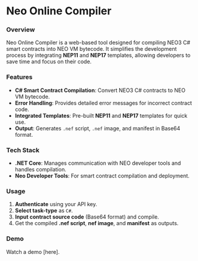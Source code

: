 # Neo Online Compiler

### Overview

Neo Online Compiler is a web-based tool designed for compiling NEO3 C# smart contracts into NEO VM bytecode. It simplifies the development process by integrating **NEP11** and **NEP17** templates, allowing developers to save time and focus on their code.

### Features

- **C# Smart Contract Compilation**: Convert NEO3 C# contracts to NEO VM bytecode.
- **Error Handling**: Provides detailed error messages for incorrect contract code.
- **Integrated Templates**: Pre-built **NEP11** and **NEP17** templates for quick use.
- **Output**: Generates `.nef` script, `.nef` image, and manifest in Base64 format.

### Tech Stack

- **.NET Core**: Manages communication with NEO developer tools and handles compilation.
- **Neo Developer Tools**: For smart contract compilation and deployment.

### Usage

1. **Authenticate** using your API key.
2. **Select task-type** as `C#`.
3. **Input contract source code** (Base64 format) and compile.
4. Get the compiled **.nef script**, **nef image**, and **manifest** as outputs.

### Demo

Watch a demo [here].
